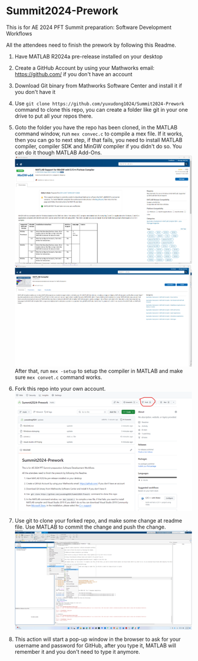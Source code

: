 ﻿# Summit2024-Prework

This is for AE 2024 PFT Summit preparation: Software Development Workflows

All the attendees need to finish the prework by following this Readme.

1. Have MATLAB R2024a pre-release installed on your desktop

2. Create a GitHub Account by using your Mathworks email: https://github.com/ if you don't have an account

3. Download Git binary from Mathworks Software Center and install it if you don't have it

4. Use `git clone https://github.com/yuxudong1024/Summit2024-Prework` command to clone this repo, you can create a folder like git in your one drive to put all your repos there.

5.  Goto the folder you have the repo has been cloned, in the MATLAB command window, run `mex convec.c` to compile a mex file. If it works, then you can go to next step, if that fails, you need to install MATLAB compiler, compiler SDK and MinGW compiler if you didn't do so. You can do it though MATLAB Add-Ons. ![MinGW](MinGW.png) ![Compiler](Compiler.png)
   After that, run `mex -setup` to setup the compiler in MATLAB and make sure `mex convet.c` command works.

8. Fork this repo into your own account. ![fork](fork.png)

9. Use git to clone your forked repo, and make some change at readme file. Use MATLAB to commit the change and push the change. ![push](push.png)

10. This action will start a pop-up window in the browser to ask for your username and password for GitHub, after you type it, MATLAB will remember it and you don't need to type it anymore.
